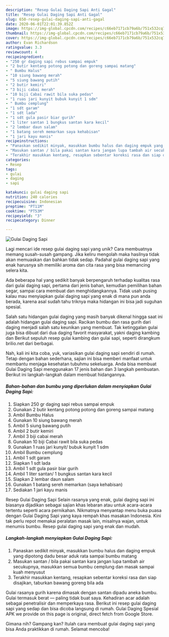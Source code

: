 ```yaml
---
description: "Resep Gulai Daging Sapi Anti Gagal"
title: "Resep Gulai Daging Sapi Anti Gagal"
slug: 650-resep-gulai-daging-sapi-anti-gagal
date: 2020-06-01T22:01:39.852Z
image: https://img-global.cpcdn.com/recipes/c66eb7171cb79a6b/751x532cq70/gulai-daging-sapi-foto-resep-utama.jpg
thumbnail: https://img-global.cpcdn.com/recipes/c66eb7171cb79a6b/751x532cq70/gulai-daging-sapi-foto-resep-utama.jpg
cover: https://img-global.cpcdn.com/recipes/c66eb7171cb79a6b/751x532cq70/gulai-daging-sapi-foto-resep-utama.jpg
author: Evan Richardson
ratingvalue: 3.3
reviewcount: 4
recipeingredient:
- "250 gr daging sapi rebus sampai empuk"
- "2 butir kentang potong potong dan goreng sampai matang"
- " Bumbu Halus"
- "10 siung bawang merah"
- "5 siung bawang putih"
- "2 butir kemiri"
- "3 biji cabai merah"
- "10 biji Cabai rawit bila suka pedas"
- "1 ruas jari kunyit bubuk kunyit 1 sdm"
- " Bumbu cemplung"
- "1 sdt garam"
- "1 sdt lada"
- "1 sdt gula pasir biar gurih"
- "1 liter santan 1 bungkus santan kara kecil"
- "2 lembar daun salam"
- "1 batang sereh memarkan saya kehabisan"
- "1 jari kayu manis"
recipeinstructions:
- "Panaskan sedikit minyak, masukkan bumbu halus dan daging empuk yang dipotong dadu besar aduk rata sampai bumbu matang"
- "Masukan santan / bila pakai santan kara jangan lupa tambah air secukupnya, masukkan semua bumbu cemplung dan masak sampai kuah menyusut"
- "Terakhir masukkan kentang, resapkan sebentar koreksi rasa dan siap disajikan, taburkan bawang goreng bila ada"
categories:
- Resep
tags:
- gulai
- daging
- sapi

katakunci: gulai daging sapi 
nutrition: 240 calories
recipecuisine: Indonesian
preptime: "PT11M"
cooktime: "PT53M"
recipeyield: "3"
recipecategory: Dinner

---
```



![Gulai Daging Sapi](https://img-global.cpcdn.com/recipes/c66eb7171cb79a6b/751x532cq70/gulai-daging-sapi-foto-resep-utama.jpg)

Lagi mencari ide resep gulai daging sapi yang unik? Cara membuatnya memang susah-susah gampang. Jika keliru mengolah maka hasilnya tidak akan memuaskan dan bahkan tidak sedap. Padahal gulai daging sapi yang enak harusnya sih memiliki aroma dan cita rasa yang bisa memancing selera kita.

Ada beberapa hal yang sedikit banyak berpengaruh terhadap kualitas rasa dari gulai daging sapi, pertama dari jenis bahan, kemudian pemilihan bahan segar, sampai cara membuat dan menghidangkannya. Tidak usah pusing kalau mau menyiapkan gulai daging sapi yang enak di mana pun anda berada, karena asal sudah tahu triknya maka hidangan ini bisa jadi suguhan spesial.

Salah satu hidangan gulai daging yang masih banyak dikenal hingga saat ini adalah hidangan gulai daging sapi. Racikan bumbu dan rasa gurih dari daging menjadi salah satu keunikan yang membuat. Tak ketinggalan gulai juga bisa dibuat dari dua daging favorit masyarakat, yakni daging kambing dan Berikut sepuluh resep gulai kambing dan gulai sapi, seperti dirangkum brilio.net dari berbagai.


Nah, kali ini kita coba, yuk, variasikan gulai daging sapi sendiri di rumah. Tetap dengan bahan sederhana, sajian ini bisa memberi manfaat untuk membantu menjaga kesehatan tubuhmu sekeluarga. Anda bisa membuat Gulai Daging Sapi menggunakan 17 jenis bahan dan 3 langkah pembuatan. Berikut ini langkah-langkah dalam membuat hidangannya.

<!--inarticleads1-->

##### Bahan-bahan dan bumbu yang diperlukan dalam menyiapkan Gulai Daging Sapi:

1. Siapkan 250 gr daging sapi rebus sampai empuk
1. Gunakan 2 butir kentang potong potong dan goreng sampai matang
1. Ambil  Bumbu Halus
1. Gunakan 10 siung bawang merah
1. Ambil 5 siung bawang putih
1. Ambil 2 butir kemiri
1. Ambil 3 biji cabai merah
1. Gunakan 10 biji Cabai rawit bila suka pedas
1. Gunakan 1 ruas jari kunyit/ bubuk kunyit 1 sdm
1. Ambil  Bumbu cemplung
1. Ambil 1 sdt garam
1. Siapkan 1 sdt lada
1. Ambil 1 sdt gula pasir biar gurih
1. Ambil 1 liter santan/ 1 bungkus santan kara kecil
1. Siapkan 2 lembar daun salam
1. Gunakan 1 batang sereh memarkan (saya kehabisan)
1. Sediakan 1 jari kayu manis


Resep Gulai Daging Sapi Selain rasanya yang enak, gulai daging sapi ini biasanya dijadikan sebagai sajian khas lebaran atau untuk acara-acara tertentu seperti acara pernikahan. Nikmatnya menyantap menu buka puasa dengan Gulai Daging Sapi yang kaya rempah khas masakan Indonesia. Kini tak perlu repot memakai peralatan masak lain, misalnya wajan, untuk menumis bumbu. Resep gulai daging sapi yang enak dan mudah. 

<!--inarticleads2-->

##### Langkah-langkah menyiapkan Gulai Daging Sapi:

1. Panaskan sedikit minyak, masukkan bumbu halus dan daging empuk yang dipotong dadu besar aduk rata sampai bumbu matang
1. Masukan santan / bila pakai santan kara jangan lupa tambah air secukupnya, masukkan semua bumbu cemplung dan masak sampai kuah menyusut
1. Terakhir masukkan kentang, resapkan sebentar koreksi rasa dan siap disajikan, taburkan bawang goreng bila ada


Gulai rasanya gurih karena dimasak dengan santan dipadu aneka bumbu. Gulai termasuk berat — paling tidak buat saya. Kehadiran acar adalah sebagai penetralisir dan memperkaya rasa. Berikut ini resep gulai daging sapi yang sedap dan bisa dicoba langsung di rumah. Gulai Daging Spesial APK we provide on this page is original, direct fetch from Google Store. 

Gimana nih? Gampang kan? Itulah cara membuat gulai daging sapi yang bisa Anda praktikkan di rumah. Selamat mencoba!
